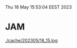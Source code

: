 Thu 18 May 15:53:04 EEST 2023
# JAM
<a href='./cache/202305/18_15.log'>./cache/202305/18_15.log</a>
